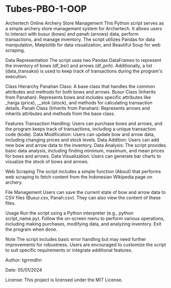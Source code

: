 # Tubes-PBO-1-OOP
Archertech Online Archery Store Management
This Python script serves as a simple archery store management system for Archertech. It allows users to interact with busur (bows) and panah (arrows) data, perform transactions, and manage inventory. The script utilizes Pandas for data manipulation, Matplotlib for data visualization, and Beautiful Soup for web scraping.

Data Representation
The script uses two Pandas DataFrames to represent the inventory of bows (df_bsr) and arrows (df_pnh). Additionally, a list (data_transaksi) is used to keep track of transactions during the program's execution.

Class Hierarchy
Panahan Class: A base class that handles the common attributes and methods for both bows and arrows.
Busur Class (Inherits from Panahan): Represents bows and includes specific attributes like _harga (price), __stok (stock), and methods for calculating transaction details.
Panah Class (Inherits from Panahan): Represents arrows and inherits attributes and methods from the base class.

Features
Transaction Handling: Users can purchase bows and arrows, and the program keeps track of transactions, including a unique transaction code (kode).
Data Modification: Users can update bow and arrow data, including changing prices and stock levels.
Data Addition: Users can add new bow and arrow data to the inventory.
Data Analysis: The script provides basic data analysis, including finding minimum, maximum, and mean prices for bows and arrows.
Data Visualization: Users can generate bar charts to visualize the stock of bows and arrows.

Web Scraping
The script includes a simple function (About) that performs web scraping to fetch content from the Indonesian Wikipedia page on archery.

File Management
Users can save the current state of bow and arrow data to CSV files (Busur.csv, Panah.csv). They can also view the content of these files.

Usage
Run the script using a Python interpreter (e.g., python script_name.py).
Follow the on-screen menu to perform various operations, including making purchases, modifying data, and analyzing inventory.
Exit the program when done.

Note
The script includes basic error handling but may need further improvements for robustness.
Users are encouraged to customize the script to suit specific requirements or integrate additional features.

Author: tgrrmdhn

Date: 05/01/2024

License: This project is licensed under the MIT License.
